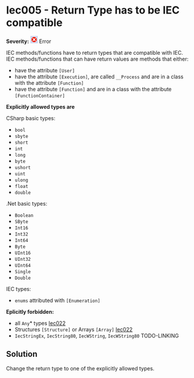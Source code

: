 # Iec005 - Return Type has to be IEC compatible

**Severity:** ![Error](../images/Error.png) Error

IEC methods/functions have to return types that are compatible with IEC.
IEC methods/functions that can have return values are methods that either:
* have the attribute `[User]`
* have the attribute `[Execution]`, are called `__Process` and are in a class with the attribute `[Function]`
* have the attribute `[Function]` and are in a class with the attribute `[FunctionContainer]`

**Explicitly allowed types are**

CSharp basic types:

* `bool`
* `sbyte`
* `short`
* `int`
* `long`
* `byte`
* `ushort`
* `uint`
* `ulong`
* `float`
* `double`

.Net basic types:

* `Boolean`
* `SByte`
* `Int16`
* `Int32`
* `Int64`
* `Byte`
* `UInt16`
* `UInt32`
* `UInt64`
* `Single`
* `Double`

IEC types:

* `enums` attributed with `[Enumeration]`



**Eplicitly forbidden:**

* all `Any`* types [Iec022](Rules/Iec022.md)
* Structures `[Structure]` or Arrays `[Array]` [Iec022](Rules/Iec022.md)
* `IecStringEx`, `IecString80`, `IecWString`, `IecWString80` TODO-LINKING

## Solution

Change the return type to one of the explicitly allowed types.
